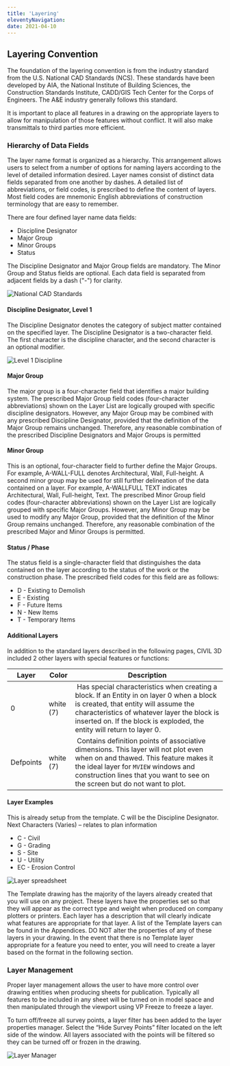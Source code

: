 ```yaml
---
title: 'Layering'
eleventyNavigation:
date: 2021-04-10
---
```


## Layering Convention

The foundation of the layering convention is from the industry standard from the U.S. National CAD Standards (NCS). These standards have been developed by AIA, the National Institute of Building Sciences, the Construction Standards Institute, CADD/GIS Tech Center for the Corps of Engineers. The A&E industry generally follows this standard.

It is important to place all features in a drawing on the appropriate layers to allow for manipulation of those features without conflict. It will also make transmittals to third parties more efficient.

### Hierarchy of Data Fields

The layer name format is organized as a hierarchy. This arrangement allows users to select from a number of options for naming layers according to the level of detailed information desired. Layer names consist of distinct data fields separated from one another by dashes. A detailed list of abbreviations, or field codes, is prescribed to define the content of layers. Most field codes are mnemonic English abbreviations of construction terminology that are easy to remember.

There are four defined layer name data fields:

- Discipline Designator
- Major Group
- Minor Groups
- Status

The Discipline Designator and Major Group fields are mandatory. The Minor Group and Status fields are optional. Each data field is separated from adjacent fields by a dash ("-") for clarity.

![National CAD Standards](/img/standards/image5.png)

#### Discipline Designator, Level 1

The Discipline Designator denotes the category of subject matter contained on the specified layer. The Discipline Designator is a two-character field. The first character is the discipline character, and the second character is an optional modifier.

![Level 1 Discipline](/img/standards/image16.png)

#### Major Group

The major group is a four-character field that identifies a major building system. The prescribed Major Group field codes (four-character abbreviations) shown on the Layer List are logically grouped with specific discipline designators. However, any Major Group may be combined with any prescribed Discipline Designator, provided that the definition of the Major Group remains unchanged. Therefore, any reasonable combination of the prescribed Discipline Designators and Major Groups is permitted

#### Minor Group

This is an optional, four-character field to further define the Major Groups. For example, A-WALL-FULL denotes Architectural, Wall, Full-height. A second minor group may be used for still further delineation of the data contained on a layer. For example, A-WALLFULL TEXT indicates Architectural, Wall, Full-height, Text. The prescribed Minor Group field codes (four-character abbreviations) shown on the Layer List are logically grouped with specific Major Groups. However, any Minor Group may be used to modify any Major Group, provided that the definition of the Minor Group remains unchanged. Therefore, any reasonable combination of the prescribed Major and Minor Groups is permitted.

#### Status / Phase

The status field is a single-character field that distinguishes the data contained on the layer according to the status of the work or the construction phase. The prescribed field codes for this field are as follows:

- D - Existing to Demolish
- E - Existing
- F - Future Items
- N - New Items
- T - Temporary Items

#### Additional Layers

In addition to the standard layers described in the following pages, CIVIL 3D included 2 other layers with special features or functions:

| Layer | Color | Description |
| ----- | ----- | ----------- |
| 0 | white (7) | Has special characteristics when creating a block. If an Entity in on layer 0 when a block is created, that entity will assume the characteristics of whatever layer the block is inserted on. If the block is exploded, the entity will return to layer 0. |
| Defpoints | white (7) | Contains definition points of associative dimensions. This layer will not plot even when on and thawed. This feature makes it the ideal layer for `MVIEW` windows and construction lines that you want to see on the screen but do not want to plot. |

#### Layer Examples

This is already setup from the template. C will be the Discipline Designator. Next Characters (Varies) – relates to plan information

- C - Civil
- G - Grading
- S - Site
- U - Utility
- EC - Erosion Control

![Layer spreadsheet](/img/standards/image17.png)

The Template drawing has the majority of the layers already created that you will use on any project. These layers have the properties set so that they will appear as the correct type and weight when produced on company plotters or printers. Each layer has a description that will clearly indicate what features are appropriate for that layer. A list of the Template layers can be found in the Appendices. DO NOT alter the properties of any of these layers in your drawing. In the event that there is no Template layer appropriate for a feature you need to enter, you will need to create a layer based on the format in the following section.

### Layer Management

Proper layer management allows the user to have more control over drawing entities when producing sheets for publication. Typically all features to be included in any sheet will be turned on in model space and then manipulated through the viewport using VP Freeze to freeze a layer.

To turn off/freeze all survey points, a layer filter has been added to the layer properties manager. Select the “Hide Survey Points” filter located on the left side of the window. All layers associated with the points will be filtered so they can be turned off or frozen in the drawing.

![Layer Manager](/img/standards/image12.png)
